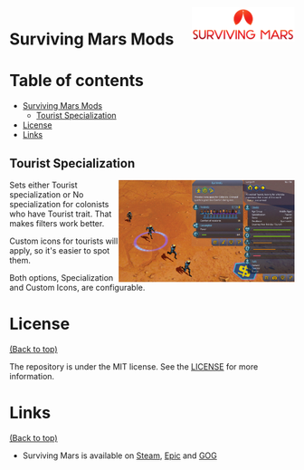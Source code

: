 <a href="https://www.paradoxinteractive.com/games/surviving-mars">
    <img src="https://raw.githubusercontent.com/a-kushnir/surviving-mars-mods/main/logo.png" alt="Surviving Mars" title="Surviving Mars" align="right" height="60" />
</a>

# Surviving Mars Mods

# Table of contents

- [Surviving Mars Mods](#surviving-mars-mods)
    - [Tourist Specialization](#tourist-specialization)
- [License](#license)
- [Links](#links)

## Tourist Specialization

<img src="https://raw.githubusercontent.com/a-kushnir/surviving-mars-mods/main/Tourist%20Specialization/Preview.jpg" alt="Tourist Specialization" title="Tourist Specialization" align="right" height="180" />

Sets either Tourist specialization or No specialization for colonists who have Tourist trait. That makes filters work better.

Custom icons for tourists will apply, so it's easier to spot them.

Both options, Specialization and Custom Icons, are configurable.

# License
[(Back to top)](#table-of-contents)

The repository is under the MIT license. See the [LICENSE](https://github.com/a-kushnir/surviving-mars-mods/blob/main/LICENSE) for more information.

# Links

[(Back to top)](#table-of-contents)

* Surviving Mars is available on [Steam](https://store.steampowered.com/app/464920/Surviving_Mars/), [Epic](https://store.epicgames.com/en-US/p/surviving-mars) and [GOG](https://www.gog.com/en/game/surviving_mars)
